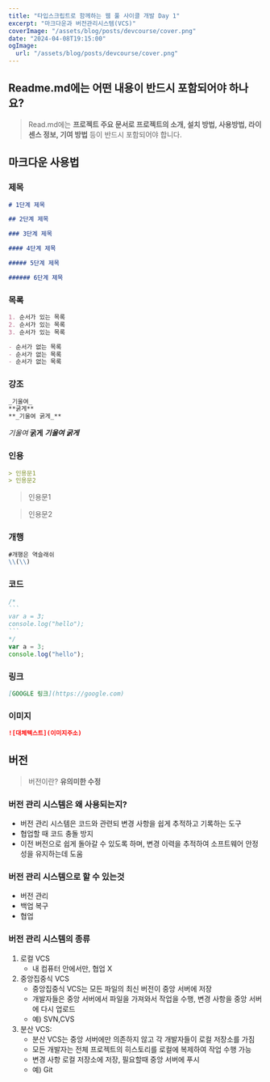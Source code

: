 ```yaml
---
title: "타입스크립트로 함께하는 웹 풀 사이클 개발 Day 1"
excerpt: "마크다운과 버전관리시스템(VCS)"
coverImage: "/assets/blog/posts/devcourse/cover.png"
date: "2024-04-08T19:15:00"
ogImage:
  url: "/assets/blog/posts/devcourse/cover.png"
---
```


## Readme.md에는 어떤 내용이 반드시 포함되어야 하나요?

> Read.md에는 **프로젝트 주요 문서로 프로젝트의 소개, 설치 방법, 사용방법, 라이센스 정보, 기여 방법** 등이 반드시 포함되어야 합니다.

## 마크다운 사용법

### 제목

```markdown
# 1단계 제목

## 2단계 제목

### 3단계 제목

#### 4단계 제목

##### 5단계 제목

###### 6단계 제목
```

### 목록

```markdown
1. 순서가 있는 목록
2. 순서가 있는 목록
3. 순서가 있는 목록

- 순서가 없는 목록
- 순서가 없는 목록
- 순서가 없는 목록
```

### 강조

```markdown
_기울여_
**굵게**
**_기울여 굵게_**
```

_기울여_
**굵게**
**_기울여 굵게_**

### 인용

```markdown
> 인용문1
> 인용문2
```

> 인용문1

> 인용문2

### 개행

```markdown
#개행은 역슬래쉬
\\(\\)
```

### 코드

````js
/* 
``` 
var a = 3;
console.log("hello");
```
*/
var a = 3;
console.log("hello");
````

### 링크

```markdown
[GOOGLE 링크](https://google.com)
```

### 이미지

```markdown
![대체텍스트](이미지주소)
```

## 버전

> 버전이란? **유의미한 수정**

### 버전 관리 시스템은 왜 사용되는지?

- 버전 관리 시스템은 코드와 관련되 변경 사항을 쉽게 추적하고 기록하는 도구
- 협업할 때 코드 충돌 방지
- 이전 버전으로 쉽게 돌아갈 수 있도록 하며, 변경 이력을 추적하여 소프트웨어 안정성을 유지하는데 도움

### 버전 관리 시스템으로 할 수 있는것

- 버전 관리
- 백업 복구
- 협업

### 버전 관리 시스템의 종류

1. 로컬 VCS
   - 내 컴퓨터 안에서만, 협업 X
2. 중앙집중식 VCS
   - 중앙집중식 VCS는 모든 파일의 최신 버전이 중앙 서버에 저장
   - 개발자들은 중앙 서버에서 파일을 가져와서 작업을 수행, 변경 사항을 중앙 서버에 다시 업로드
   - 예) SVN,CVS
3. 분산 VCS:
   - 분산 VCS는 중앙 서버에만 의존하지 않고 각 개발자들이 로컬 저장소를 가짐
   - 모든 개발자는 전체 프로젝트의 히스토리를 로컬에 복제하여 작업 수행 가능
   - 변경 사항 로컬 저장소에 저장, 필요할때 중앙 서버에 푸시
   - 예) Git
